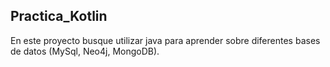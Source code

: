 ## Practica_Kotlin

En este proyecto busque utilizar java para aprender sobre diferentes bases de datos (MySql, Neo4j, MongoDB).